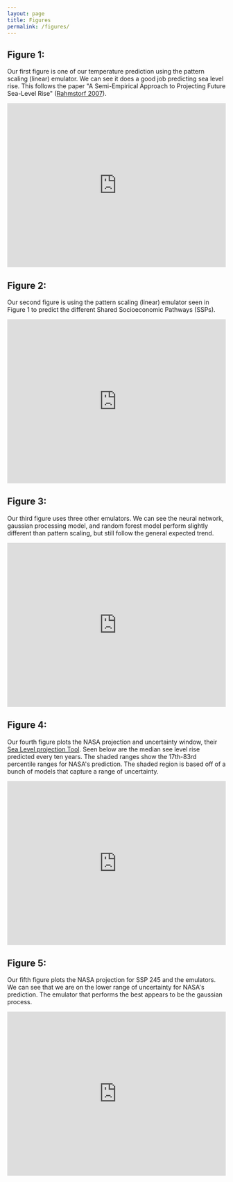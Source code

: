 ```yaml
---
layout: page
title: Figures
permalink: /figures/
---
```


## Figure 1:

Our first figure is one of our temperature prediction using the pattern scaling (linear) emulator. We can see it does a good job predicting sea level rise. This follows the paper "A Semi-Empirical Approach to Projecting Future Sea-Level Rise" ([Rahmstorf 2007](https://www.pik-potsdam.de/~stefan/Publications/Nature/rahmstorf_science_2007.pdf)).

<iframe src="https://zoeludena.github.io/SeeRiseWebsite/assets/figures/tas_predict_vs_historical.html" width="100%" style="aspect-ratio: 4 / 3; border: 0;"></iframe>

## Figure 2:

Our second figure is using the pattern scaling (linear) emulator seen in Figure 1 to predict the different Shared Socioeconomic Pathways (SSPs).

<iframe src="https://zoeludena.github.io/SeeRiseWebsite/assets/figures/tas_preds_ssps.html" width="100%" style="aspect-ratio: 4 / 3; border: 0;"></iframe>

## Figure 3: 

Our third figure uses three other emulators. We can see the neural network, gaussian processing model, and random forest model perform slightly different than pattern scaling, but still follow the general expected trend.

<iframe src="https://zoeludena.github.io/SeeRiseWebsite/assets/figures/tas_preds_ssp245_compare_emulators" width="100%" style="aspect-ratio: 4 / 3; border: 0;"></iframe>

## Figure 4:

Our fourth figure plots the NASA projection and uncertainty window, their [Sea Level projection Tool](https://sealevel.nasa.gov/ipcc-ar6-sea-level-projection-tool?type=global). Seen below are the median see level rise predicted every ten years. The shaded ranges show the 17th-83rd percentile ranges for NASA's prediction. The shaded region is based off of a bunch of models that capture a range of uncertainty.

<iframe src="https://zoeludena.github.io/SeeRiseWebsite/assets/figures/nasa_slr_projection.html" width="100%" style="aspect-ratio: 4 / 3; border: 0;"></iframe>

## Figure 5:

Our fifth figure plots the NASA projection for SSP 245 and the emulators. We can see that we are on the lower range of uncertainty for NASA's prediction. The emulator that performs the best appears to be the gaussian process.

<iframe src="https://zoeludena.github.io/SeeRiseWebsite/assets/figures/ssp245_projection.html" width="100%" style="aspect-ratio: 4 / 3; border: 0;"></iframe>
